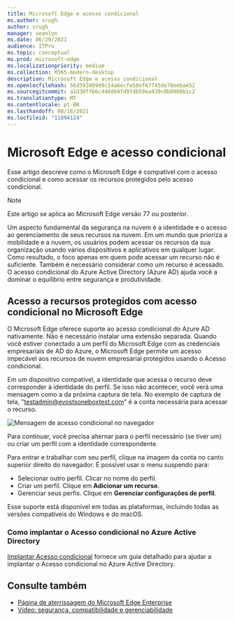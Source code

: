 ```yaml
---
title: Microsoft Edge e acesso condicional
ms.author: srugh
author: srugh
manager: seanlyn
ms.date: 06/29/2021
audience: ITPro
ms.topic: conceptual
ms.prod: microsoft-edge
ms.localizationpriority: medium
ms.collection: M365-modern-desktop
description: Microsoft Edge e acesso condicional
ms.openlocfilehash: 56d593809d9c14a6ecfe58ef67745de78eeba452
ms.sourcegitcommit: a1d30ff66c448db4fd9fdb59ea439c0b0908b1c2
ms.translationtype: MT
ms.contentlocale: pt-BR
ms.lasthandoff: 08/16/2021
ms.locfileid: "11894124"
---
```

# <a name="microsoft-edge-and-conditional-access"></a>Microsoft Edge e acesso condicional
  
Esse artigo descreve como o Microsoft Edge é compatível com o acesso condicional e como acessar os recursos protegidos pelo acesso condicional.

> [!NOTE]
> Este artigo se aplica ao Microsoft Edge versão 77 ou posterior.

Um aspecto fundamental da segurança na nuvem é a identidade e o acesso ao gerenciamento de seus recursos na nuvem. Em um mundo que prioriza a mobilidade e a nuvem, os usuários podem acessar os recursos da sua organização usando vários dispositivos e aplicativos em qualquer lugar. Como resultado, o foco apenas em quem pode acessar um recurso não é suficiente. Também é necessário considerar como um recurso é acessado. O acesso condicional do Azure Active Directory (Azure AD) ajuda você a dominar o equilíbrio entre segurança e produtividade.

## <a name="accessing-conditional-access-protected-resources-in-microsoft-edge"></a>Acesso a recursos protegidos com acesso condicional no Microsoft Edge

O Microsoft Edge oferece suporte ao acesso condicional do Azure AD nativamente. Não é necessário instalar uma extensão separada. Quando você estiver conectado a um perfil do Microsoft Edge com as credenciais empresariais de AD do Azure, o Microsoft Edge permite um acesso impecável aos recursos de nuvem empresarial protegidos usando o Acesso condicional.

Em um dispositivo compatível, a identidade que acessa o recurso deve corresponder à identidade do perfil.  Se isso não acontecer, você verá uma mensagem como a da próxima captura de tela. No exemplo de captura de tela, "testadmin@evostsoneboxtest.com" é a conta necessária para acessar o recurso.

![Mensagem de acesso condicional no navegador](./media/edge-security/microsoft-edge-security-conditional-access.png)

Para continuar, você precisa alternar para o perfil necessário (se tiver um) ou criar um perfil com a identidade correspondente.

Para entrar e trabalhar com seu perfil, clique na imagem da conta no canto superior direito do navegador. É possível usar o menu suspendo para:

- Selecionar outro perfil. Clicar no nome do perfil.
- Criar um perfil. Clique em **Adicionar um recurso**.
- Gerenciar seus perfis. Clique em **Gerenciar configurações de perfil**.

Esse suporte está disponível em todas as plataformas, incluindo todas as versões compatíveis do Windows e do macOS.

### <a name="how-to-deploy-conditional-access-in-azure-active-directory"></a>Como implantar o Acesso condicional no Azure Active Directory

[Implantar Acesso condicional](/azure/active-directory/conditional-access/plan-conditional-access) fornece um guia detalhado para ajudar a implantar o Acesso condicional no Azure Active Directory.

## <a name="see-also"></a>Consulte também

- [Página de aterrissagem do Microsoft Edge Enterprise](https://aka.ms/EdgeEnterprise)
- [Vídeo: segurança, compatibilidade e gerenciabilidade](/deployedge/microsoft-edge-video-security-compatibility-manageability)